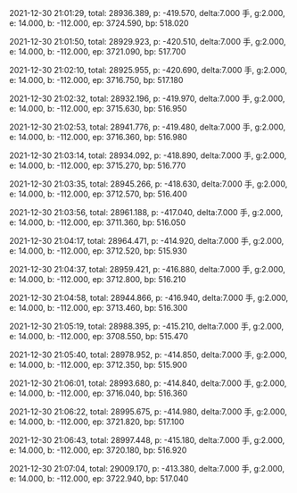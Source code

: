 2021-12-30 21:01:29, total: 28936.389, p: -419.570, delta:7.000 手, g:2.000, e: 14.000, b: -112.000, ep: 3724.590, bp: 518.020

2021-12-30 21:01:50, total: 28929.923, p: -420.510, delta:7.000 手, g:2.000, e: 14.000, b: -112.000, ep: 3721.090, bp: 517.700

2021-12-30 21:02:10, total: 28925.955, p: -420.690, delta:7.000 手, g:2.000, e: 14.000, b: -112.000, ep: 3716.750, bp: 517.180

2021-12-30 21:02:32, total: 28932.196, p: -419.970, delta:7.000 手, g:2.000, e: 14.000, b: -112.000, ep: 3715.630, bp: 516.950

2021-12-30 21:02:53, total: 28941.776, p: -419.480, delta:7.000 手, g:2.000, e: 14.000, b: -112.000, ep: 3716.360, bp: 516.980

2021-12-30 21:03:14, total: 28934.092, p: -418.890, delta:7.000 手, g:2.000, e: 14.000, b: -112.000, ep: 3715.270, bp: 516.770

2021-12-30 21:03:35, total: 28945.266, p: -418.630, delta:7.000 手, g:2.000, e: 14.000, b: -112.000, ep: 3712.570, bp: 516.400

2021-12-30 21:03:56, total: 28961.188, p: -417.040, delta:7.000 手, g:2.000, e: 14.000, b: -112.000, ep: 3711.360, bp: 516.050

2021-12-30 21:04:17, total: 28964.471, p: -414.920, delta:7.000 手, g:2.000, e: 14.000, b: -112.000, ep: 3712.520, bp: 515.930

2021-12-30 21:04:37, total: 28959.421, p: -416.880, delta:7.000 手, g:2.000, e: 14.000, b: -112.000, ep: 3712.800, bp: 516.210

2021-12-30 21:04:58, total: 28944.866, p: -416.940, delta:7.000 手, g:2.000, e: 14.000, b: -112.000, ep: 3713.460, bp: 516.300

2021-12-30 21:05:19, total: 28988.395, p: -415.210, delta:7.000 手, g:2.000, e: 14.000, b: -112.000, ep: 3708.550, bp: 515.470

2021-12-30 21:05:40, total: 28978.952, p: -414.850, delta:7.000 手, g:2.000, e: 14.000, b: -112.000, ep: 3712.350, bp: 515.900

2021-12-30 21:06:01, total: 28993.680, p: -414.840, delta:7.000 手, g:2.000, e: 14.000, b: -112.000, ep: 3716.040, bp: 516.360

2021-12-30 21:06:22, total: 28995.675, p: -414.980, delta:7.000 手, g:2.000, e: 14.000, b: -112.000, ep: 3721.820, bp: 517.100

2021-12-30 21:06:43, total: 28997.448, p: -415.180, delta:7.000 手, g:2.000, e: 14.000, b: -112.000, ep: 3720.180, bp: 516.920

2021-12-30 21:07:04, total: 29009.170, p: -413.380, delta:7.000 手, g:2.000, e: 14.000, b: -112.000, ep: 3722.940, bp: 517.040